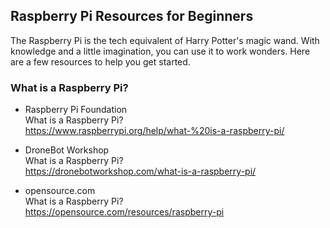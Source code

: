 ## Raspberry Pi Resources for Beginners
The Raspberry Pi is the tech equivalent of Harry Potter's magic wand. With knowledge and a little imagination, you can use it to work wonders. Here are a few resources to help you get started.

### What is a Raspberry Pi?

- Raspberry Pi Foundation<br>
What is a Raspberry Pi?<br>
https://www.raspberrypi.org/help/what-%20is-a-raspberry-pi/

- DroneBot Workshop<br>
What is a Raspberry Pi?<br>
https://dronebotworkshop.com/what-is-a-raspberry-pi/

- opensource.com<br>
What is a Raspberry Pi?<br>
https://opensource.com/resources/raspberry-pi
